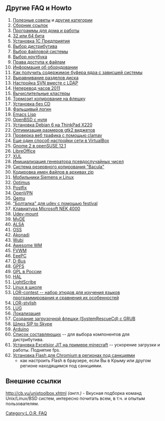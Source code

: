 ## Другие FAQ и Howto

1.  [Полезные советы](:Category:Полезные_советы "wikilink") и [другие
    категории](Special:Categories "wikilink")
2.  [Сборник
    ссылок](Дополнительная_документация_по_окружению_GNU_Linux "wikilink")
3.  [Программы для дома и
    работы](Программы_для_дома_и_работы "wikilink")
4.  [32 или 64 бита](32_или_64_бита "wikilink")
5.  [Установка 1С Предприятия](Установка_1С_Предприятия "wikilink")
6.  [Выбор дистрибутива](Выбор_дистрибутива "wikilink")
7.  [Выбор файловой системы](Выбор_ФС "wikilink")
8.  [Выбор ноутбука](Выбор_ноутбука "wikilink")
9.  [Права доступа к файлам](Права_доступа_к_файлам "wikilink")
10. [Информация об оборудовании](Информация_об_оборудовании "wikilink")
11. [Как получить содержимое буфера ядра с зависшей
    системы](Как_получить_содержимое_буфера_ядра_с_зависшей_системы "wikilink")
12. [Выравнивание разделов
    диска](Выравнивание_разделов_диска "wikilink")
13. [Настройка SVN вместе с
    LDAP](Настройка_SVN_вместе_с_LDAP "wikilink")
14. [Неперевод часов 2011](Неперевод_часов_2011 "wikilink")
15. [Вычислительные кластеры](Вычислительные_кластеры "wikilink")
16. [Тормозит копирование на
    флешку](Тормозит_копирование_на_флешку "wikilink")
17. [Установка без CD](Установка_без_CD "wikilink")
18. [Фальшивый логин](Фальшивый_логин "wikilink")
19. [Emacs Lisp](Emacs_Lisp "wikilink")
20. [OpenBSD с нуля](OpenBSD_с_нуля "wikilink")
21. [Установка Debian 6 на ThinkPad
    X220](Debian6_on_ThinkPad_X220 "wikilink")
22. [Оптимизация размеров gtk2 виджетов](GTK2widgetstunning "wikilink")
23. [Проверка веб трафика с помощью
    clamav](проверка_веб_трафика_с_помощью_clamav "wikilink")
24. [Еще один способ настройки сети в
    VirtualBox](Еще_один_способ_настройки_сети_в_VirtualBox "wikilink")
25. [Gnome 2 в openSUSE 12.1](Gnome_2_в_openSUSE_12.1 "wikilink")
26. [LibreOffice](LibreOffice "wikilink")
27. [XUL](XUL "wikilink")
28. [Инициализация генератора псевдослучайных
    чисел](Инициализация_генератора_псевдослучайных_чисел "wikilink")
29. [Система резервного копирования "Bacula"](bacula "wikilink")
30. [Кодировка имен файлов в архивах
    zip](Кодировка_имен_файлов_в_архивах_zip "wikilink")
31. [Мобильники Siemens и Linux](Siemens "wikilink")
32. [Optimus](Optimus "wikilink")
33. [Postfix](Postfix "wikilink")
34. [OpenVPN](OpenVPN "wikilink")
35. [Qemu](Qemu "wikilink")
36. ["Болталка" для udev с помощью festival](Udev_festival "wikilink")
37. [Клавиатура Microsoft NEK
    4000](Клавиатура_Microsoft_NEK_4000 "wikilink")
38. [Udev-mount](Udev-mount "wikilink")
39. [MyDE](MyDE "wikilink")
40. [ALSA](ALSA "wikilink")
41. [OSS](OSS "wikilink")
42. [Akonadi](Akonadi "wikilink")
43. [Wubi](Wubi "wikilink")
44. [Awesome WM](awesome "wikilink")
45. [FVWM](FVWM "wikilink")
46. [EeePC](eeepc "wikilink")
47. [D-Bus](D-Bus "wikilink")
48. [GPFS](GPFS "wikilink")
49. [GPL в России](GPL_в_России "wikilink")
50. [HAL](HAL "wikilink")
51. [LightScribe](LightScribe "wikilink")
52. [Linux в школе](Linux_в_школе "wikilink")
53. [LOR-contest -- набор этюдов для изучения языков программирования и
    сравнения их особенностей](LOR-contest "wikilink")
54. [LOR-stylish](LOR-stylish "wikilink")
55. [LUG](LUG "wikilink")
56. [Локализация](Локализация "wikilink")
57. [Создание загрузочной флешки (SystemRescueCd) с
    GRUB](Создание_загрузочной_флешки_SystemRescueCd_с_GRUB "wikilink")
58. [Шлюз SIP to Skype](SIP_to_Skype_gateway "wikilink")
59. [Arduino](Arduino "wikilink")
60. [Список составляющих](Список_составляющих "wikilink") -- для выбора
    компонентов для дистрибутива.
61. [Установка Excelsior JIT на примере
    minecraft](Установка_Excelsior_JIT_на_примере_minecraft "wikilink")
    -- ускорение загрузки и работы. Поднятие fps.
62. [Установка Flash для Chromium в регионах под
    санкциями](Установка_Flash_для_Chromium_в_регионах_под_санкциями "wikilink")
    - как настроить Flash в браузере, если Вы в Крыму или другом регионе
    находящимся под санкциями.

## Внешние ссылки

<http://cb.vu/unixtoolbox.xhtml> *(англ.)* - Вкусная подборка команд
Unix/Linux/BSD систем, интересно почитать всем, в т.ч. и опытым
пользователям.

[Category:L.O.R. FAQ](Category:L.O.R._FAQ "wikilink")